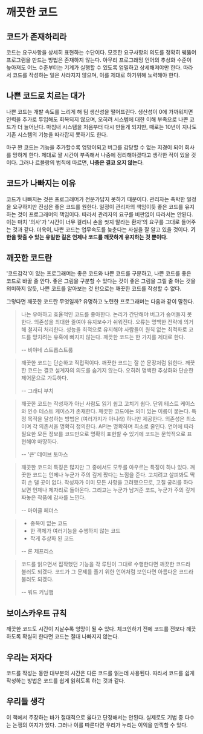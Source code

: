 # 깨끗한 코드
## 코드가 존재하리라
코드는 요구사항을 상세히 표현하는 수단이다.
모호한 요구사항의 의도를 정확히 꿰뚫어 프로그램을 만드는 방법은 존재하지 않는다.
아무리 프로그래밍 언어의 추상화 수준이 높아져도 어느 수준부터는 기계가 실행할 수 있도록 엄밀하고 상세해져야만 한다.
따라서 코드를 작성하는 일은 사라지지 않으며, 이를 제대로 하기위해 노력해야 한다.

## 나쁜 코드로 치르는 대가
나쁜 코드는 개발 속도를 느리게 해 팀 생산성을 떨어뜨린다.
생산성이 0에 가까워지면 인력을 추가로 투입해도 회복되지 않으며, 오히려 시스템에 대한 이해 부족으로 나쁜 코드가 더 늘어난다.
마침내 시스탬을 처음부터 다시 만들게 되지만, 때로는 10년이 지나도 기존 시스템의 기능을 따라잡지 못하기도 한다.

마구 짠 코드는 기능을 추가할수록 엉망이되고 버그를 감당할 수 없는 지경이 되어 회사를 망하게 한다.
제대로 짤 시간이 부족해서 나중에 정리해야겠다고 생각한 적이 있을 것이다.
그러나 르블랑의 법칙에 따르면, **나중은 결코 오지 않는다**.

## 코드가 나빠지는 이유
코드가 나빠지는 것은 프로그래머가 전문가답지 못하기 때문이다.
관리자는 촉박한 일정을 요구하지만 진심은 좋은 코드를 원한다.
일정이 관리자의 책임이듯 좋은 코드를 유지하는 것이 프로그래머의 책임이다.
따라서 관리자의 요구를 비판없이 따라서는 안된다.
이는 마치 '의사'가 '시간이 너무 걸리니 손을 씻지 말라는 환자'의 요구를 그대로 들어주는 것과 같다.
더욱이, 나쁜 코드는 업무속도를 늦춘다는 사실을 잘 알고 있을 것이다.
**기한을 맞출 수 있는 유일한 길은 언제나 코드를 깨끗하게 유지하는 것 뿐이다.**

## 깨끗한 코드란
'코드감각'이 있는 프로그래머는 좋은 코드와 나쁜 코드를 구분하고, 나쁜 코드를 좋은 코드로 바꿀 줄 안다.
좋은 그림을 구분할 수 있다는 것이 좋은 그림을 그릴 줄 아는 것을 의미하지 않듯, 나쁜 코드를 알아보는 것 만으로는 깨끗한 코드를 작성할 수 없다.

그렇다면 깨끗한 코드란 무엇일까?
유명하고 노련한 프로그래머는 다음과 같이 말한다.
> 나는 우아하고 효율적인 코드를 좋아한다. 논리가 간단해야 버그가 숨어들지 못한다. 의존성을 최대한 줄여야 유지보수가 쉬워진다. 오류는 명백한 전략에 의거해 철저히 처리한다. 성능을 최적으로 유지해야 사람들이 원칙 없는 최적화로 코드를 망치려는 유혹에 빠지지 않는다. 깨끗한 코드는 한 가지를 제대로 한다.
> 
> -- 비야네 스트롭스트룹

> 깨끗한 코드는 단순하고 직접적이다. 깨끗한 코드는 잘 쓴 문장처럼 읽힌다. 깨끗한 코드는 결코 설계자의 의도를 숨기지 않는다. 오히려 명백한 추상화와 단순한 제어문으로 가득하다.
>
> -- 그래디 부치

> 깨끗한 코드는 작성자가 아닌 사람도 읽기 쉽고 고치기 쉽다. 단위 테스트 케이스와 인수 테스트 케이스가 존재한다. 깨끗한 코드에는 의미 있는 이름이 붙는다. 특정 목적을 달성하는 방법은 (여러가지가 아니라) 하나만 제공한다. 의존성은 최소이며 각 의존서을 명확히 정의한다. API는 명확하며 최소로 줄인다. 언어에 따라 필요한 모든 정보를 코드만으로 명확히 표현할 수 있기에 코드는 문학적으로 표현해야 마땅하다.
>
> -- '큰' 데이브 토마스

> 깨끗한 코드의 특징은 많지만 그 중에서도 모두를 아우르는 특징이 하나 있다. 깨끗한 코드는 언제나 누군가 주의 깊게 짰다는 느낌을 준다. 고치려고 살펴봐도 딱히 손 댈 곳이 없다. 작성자가 이미 모든 사항을 고려했으므로, 고칠 궁리를 하다보면 언제나 제자리로 돌아온다. 그리고는 누군가 남겨준 코드, 누군가 주의 깊게 짜놓은 작품에 감사를 느낀다.
>
> -- 마이클 페더스

> - 중복이 없는 코드
> - 한 객체가 여러기능을 수행하지 않는 코드
> - 작게 추상화 된 코드
>
> -- 론 제프리스

> 코드를 읽으면서 집작했던 기능을 각 루틴이 그대로 수행한다면 깨끗한 코드라 불러도 되겠다. 코드가 그 문제를 풀기 위한 언어처럼 보인다면 아름다운 코드라 불러도 되겠다.
>
> -- 워드 커닝햄

## 보이스카우트 규칙
깨끗한 코드도 시간이 지날수록 엉망이 될 수 있다.
체크인하기 전에 코드를 전보다 깨끗하도록 확실히 한다면 코드는 절대 나빠지지 않는다.

## 우리는 저자다
코드를 작성는 동안 대부분의 시간은 다른 코드를 읽는데 사용된다.
따라서 코드를 쉽게 작성하는 방법은 코드를 쉽게 읽히도록 하는 것과 같다.

## 우리들 생각
이 책에서 주장하는 바가 절대적으로 옳다고 단정해서는 안된다.
실제로도 기법 중 다수는 논쟁의 여지가 있다.
그러나 이를 따른다면 우리가 누리는 이익을 만끽할 수 있다.